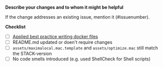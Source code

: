 **Describe your changes and to whom it might be helpful**

If the change addresses an existing issue, mention it (#issuenumber).

**Checklist**
- [ ] [Applied best practice writing docker files](https://developers.redhat.com/blog/2016/02/24/10-things-to-avoid-in-docker-containers/)
- [ ] README.md updated or doen't require changes
- [ ] `assets/maximalocal.mac.template` and `assets/optimize.mac` still match the STACK-version
- [ ] No code smells introduced (e.g. used ShellCheck for Shell scripts)
